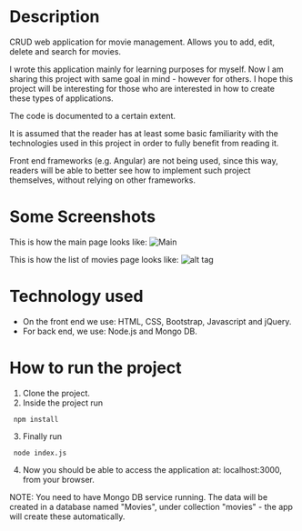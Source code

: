 # Description

CRUD web application for movie management. Allows you to add, edit, delete and search for movies.

I wrote this application mainly for learning purposes for myself. Now I am sharing this project
with same goal in mind - however for others. I hope this project will be interesting for those
who are interested in how to create these types of applications.

The code is documented to a certain extent.

It is assumed that the reader has at least some basic familiarity with the technologies used in this project in order to fully benefit from reading it.

Front end frameworks (e.g. Angular) are not being used, since this way, readers will be able to better see how to implement such project themselves, without relying on other frameworks.

# Some Screenshots

This is how the main page looks like:
![Main](https://github.com/giorgim/MovieManagementApp/blob/master/img/main.png)

This is how the list of movies page looks like:
![alt tag](https://github.com/giorgim/MovieManagementApp/blob/master/img/list.png)


# Technology used

* On the front end we use: HTML, CSS, Bootstrap, Javascript and jQuery.
* For back end, we use: Node.js and Mongo DB.

# How to run the project

1. Clone the project.
2. Inside the project run

  ` npm install` 

3. Finally run

  ` node index.js` 

4. Now you should be able to access the application at: localhost:3000, from your browser.

NOTE: You need to have Mongo DB service running. The data will be created in a database named "Movies", under collection "movies" - the app will create these automatically.
